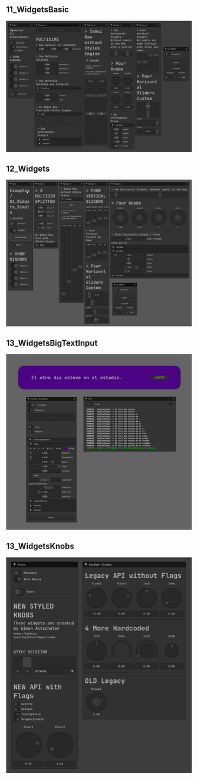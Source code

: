 ## 11_WidgetsBasic
![](11_WidgetsBasic/Capture.PNG)  

## 12_Widgets
![](12_Widgets/Capture.PNG)  

## 13_WidgetsBigTextInput
![](13_WidgetsBigTextInput/Capture.PNG)  

## 13_WidgetsKnobs
![](13_WidgetsKnobs/Capture.PNG)  
